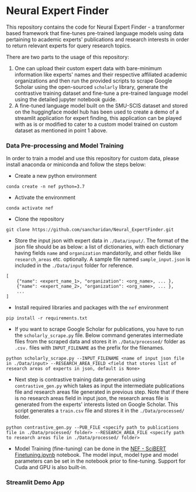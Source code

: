 # Neural Expert Finder
This repository contains the code for Neural Expert Finder - a transformer based framework that fine-tunes pre-trained language models using data pertaining to academic experts' publications and research interests in order to return relevant experts for query research topics. 

There are two parts to the usage of this repository:
1. One can upload their custom expert data with bare-minimum information like experts' names and their respective affiliated academic organizations and then run the provided scripts to scrape Google Scholar using the open-sourced `scholarly` library, generate the contrastive training dataset and fine-tune a pre-trained language model using the detailed jupyter notebook guide. 
2. A fine-tuned language model built on the SMU-SCIS dataset and stored on the huggingface model hub has been used to create a demo of a streamlit application for expert finding, this application can be played with as is or modified to cater to a custom model trained on custom dataset as mentioned in point 1 above. 

### Data Pre-processing and Model Training
In order to train a model and use this repository for custom data, please install anaconda or miniconda and follow the steps below:
- Create a new python environment
```
conda create -n nef python=3.7
```
- Activate the environment
```
conda activate nef
```
- Clone the repository
```
git clone https://github.com/sancharidan/Neural_ExpertFinder.git
```
- Store the input json with expert data in `./Data/input/`. The format of the json file should be as below: a list of dictionaries, with each dictionary having fields `name` and `organization` mandatorily, and other fields like `research_areas` etc. optionally. A sample file named `sample_input.json` is included in the `./Data/input` folder for reference.
```
[
    {"name": <expert_name_1>, "organization": <org_name>, ... },
    {"name": <expert_name_2>, "organization": <org_name>, ... },
    ...
]
```
- Install required libraries and packages with the `nef` environment
``` 
pip install -r requirements.txt
```
- If you want to scrape Google Scholar for publications, you have to run the `scholarly_scrape.py` file. Below command generates intermediate files from the scraped data and stores it in `./Data/processed/` folder as `.csv.` files with `INPUT_FILENAME` as the prefix for the filenames. 
```
python scholarly_scrape.py --INPUT_FILENAME <name of input json file in ./Data/input> --RESEARCH_AREA_FIELD <field that stores list of research areas of experts in json, default is None>
```
- Next step is contrastive training data generation using `contrastive_gen.py` which takes as input the intermediate publications file and research areas file generated in previous step. Note that if there is no research areas field in input json, the research areas file is generated from the experts' interests listed on Google Scholar. This script generates a `train.csv` file and stores it in the `./Data/processed/` folder.
```
python contrastive_gen.py --PUB_FILE <specify path to publications file in ./Data/processed/ folder> --RESEARCH_AREA_FILE <specify path to research areas file in ./Data/processed/ folder>
```
- Model Training (fine-tuning) can be done in the [NEF - SciBERT Finetuning.ipynb](https://github.com/sancharidan/Neural_ExpertFinder/blob/master/NEF%20-%20SciBERT%20Finetuning.ipynb) notebook. The model input, model type and model parameters can be set in the notebook prior to fine-tuning. Support for Cuda and GPU is also built-in.

### Streamlit Demo App
